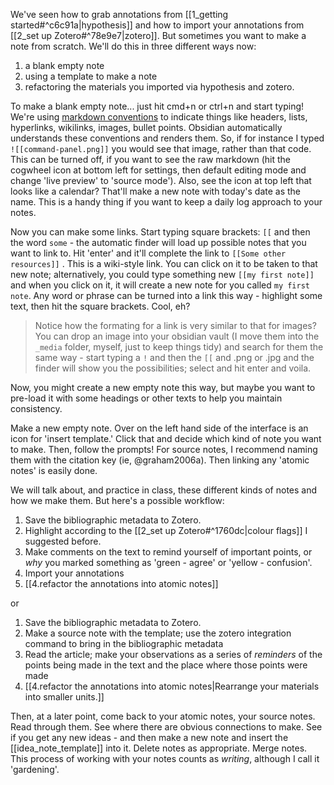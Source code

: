 We've seen how to grab annotations from [[1_getting started#^c6c91a|hypothesis]] and how to import your annotations from [[2_set up Zotero#^78e9e7|zotero]]. But sometimes you want to make a note from scratch. We'll do this in three different ways now:

1. a blank empty note
2. using a template to make a note
3. refactoring the materials you imported via hypothesis and zotero.

To make a blank empty note... just hit cmd+n or ctrl+n and start typing! We're using [markdown conventions](https://www.markdownguide.org/cheat-sheet/) to indicate things like headers, lists, hyperlinks, wikilinks, images, bullet points. Obsidian automatically understands these conventions and renders them. So, if for instance I typed `![[command-panel.png]]` you would see that image, rather than that code. This can be turned off, if you want to see the raw markdown (hit the cogwheel icon at bottom left for settings, then default editing mode and change 'live preview' to 'source mode'). Also, see the icon at top left that looks like a calendar? That'll make a new note with today's date as the name. This is a handy thing if you want to keep a daily log approach to your notes.

Now you can make some links. Start typing square brackets: `[[` and then the word `some` - the automatic finder will load up possible notes that you want to link to. Hit 'enter' and it'll complete the link to  `[[Some other resources]]` . This is a wiki-style link. You can click on it to be taken to that new note; alternatively, you could type something new `[[my first note]]` and when you click on it, it will create a new note for you called `my first note`. Any word or phrase can be turned into a link this way - highlight some text, then hit the square brackets. Cool, eh?

> Notice how the formating for a link is very similar to that for images? You can drop an image into your obsidian vault (I move them into the `_media` folder, myself, just to keep things tidy) and search for them the same way - start typing a `!` and then the `[[` and .png or .jpg and the finder will show you the possibilities; select and hit enter and voila.

Now, you might create a new empty note this way, but maybe you want to pre-load it with some headings or other texts to help you maintain consistency.

Make a new empty note. Over on the left hand side of the interface is an icon for 'insert template.' Click that and decide which kind of note you want to make. Then, follow the prompts! For source notes, I recommend naming them with the citation key (ie, @graham2006a). Then linking any 'atomic notes' is easily done.

We will talk about, and practice in class, these different kinds of notes and how we make them. But here's a possible workflow:

1. Save the bibliographic metadata to Zotero.
3. Highlight according to the [[2_set up Zotero#^1760dc|colour flags]] I suggested before.
4. Make comments on the text to remind yourself of important points, or *why* you marked something as 'green - agree' or 'yellow - confusion'.
5. Import your annotations
6. [[4.refactor the annotations into atomic notes]]

or

1. Save the bibliographic metadata to Zotero.
2. Make a source note with the template; use the zotero integration command to bring in the bibliographic metadata
3. Read the article; make your observations as a series of *reminders* of the points being made in the text and the place where those points were made
4. [[4.refactor the annotations into atomic notes|Rearrange your materials into smaller units.]]

Then, at a later point, come back to your atomic notes, your source notes. Read through them. See where there are obvious connections to make. See if you get any new ideas - and then make a new note and insert the [[idea_note_template]] into it. Delete notes as appropriate. Merge notes. This process of working with your notes counts as *writing*, although I call it 'gardening'.